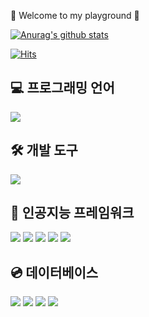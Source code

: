 <!-- left, center, right -->  
<div align="left">

🎡 Welcome to my playground 🎢
<!--
**hyunicecream/hyunicecream** is a ✨ _special_ ✨ repository because its `README.md` (this file) appears on your GitHub profile.

Here are some ideas to get you started:

- 🔭 I’m currently working on ...
- 🌱 I’m currently learning ...
- 👯 I’m looking to collaborate on ...
- 🤔 I’m looking for help with ...
- 💬 Ask me about ...
- 📫 How to reach me: ...
- 😄 Pronouns: ...
- ⚡ Fun fact: ...
-->
[![Anurag's github stats](https://github-readme-stats.vercel.app/api?username=hyunicecream&theme=calm&show_icons=true)](https://github.com/anuraghazra/github-readme-stats)

<!-- [![Top Langs](https://github-readme-stats.vercel.app/api/top-langs/?username=hyunicecream&layout=compact&theme=calm)](https://github.com/hyunicecream/github-readme-stats)

[![Readme Card](https://github-readme-stats.vercel.app/api/pin/?username=hyunicecream&repo=github-readme-stats&theme=calm)](https://github.com/hyunicecream/github-readme-stats) -->

[![Hits](https://hits.seeyoufarm.com/api/count/incr/badge.svg?url=https%3A%2F%2Fgithub.com%2Fhyunicecream&count_bg=%233D86C8&title_bg=%233D86C8&icon=github.svg&icon_color=%23FFFFFF&title=Visitor&edge_flat=false)](https://hits.seeyoufarm.com)

## 💻 프로그래밍 언어
<img src="https://img.shields.io/badge/Python-3766AB?style=flat&logo=Python&logoColor=white"/>

<!-- ## 🖥️ 운영 체제
<img src="https://img.shields.io/badge/mac_OS-2E3440?style=flat&logo=apple&logoColor=white"/>
<img src="https://img.shields.io/badge/Windows-0078D6?style=flat&logo=windows&logoColor=white"/> -->

## 🛠️ 개발 도구
<!-- <img src="https://img.shields.io/badge/Jupyter-F37626?style=flat&logo=jupyter&logoColor=white"/> -->
<img src="https://img.shields.io/badge/Visual_Studio_Code-007ACC?style=flat&logo=Visual_Studio_Code&logoColor=white"/>
<!-- <img src="https://img.shields.io/badge/Filezilla-BF0000?style=flat&logo=filezilla&logoColor=white"/> -->

<!-- ## ☁️ 클라우드 및 서버
<img src="https://img.shields.io/badge/AWS-2E5C99?style=flat&logo=Amazon&logoColor=white"/> -->

## 🤖 인공지능 프레임워크
<img src="https://img.shields.io/badge/LangChain-1C3C3C?style=flat&logo=langchain&logoColor=white"/>
<img src="https://img.shields.io/badge/LM_Studio-9013FE?style=flat&logo=coreldraw&logoColor=white"/>
<img src="https://img.shields.io/badge/Keras-D00000?style=flat&logo=Keras&logoColor=white"/>
<img src="https://img.shields.io/badge/TensorFlow-FF6F00?style=flat&logo=TensorFlow&logoColor=white"/>
<img src="https://img.shields.io/badge/PyTorch-EE4C2C?style=flat&logo=PyTorch&logoColor=white"/>

## 💿 데이터베이스
<img src="https://img.shields.io/badge/Postgresql-4169E1?style=flat&logo=postgresql&logoColor=white"/>
<img src="https://img.shields.io/badge/Mysql-4479A1?style=flat&logo=mysql&logoColor=white"/>
<img src="https://img.shields.io/badge/Mongodb-47A248?style=flat&logo=mongodb&logoColor=white"/>
<img src="https://img.shields.io/badge/DBeaver-382923?style=flat&logo=dbeaver&logoColor=white"/>

<!-- ## 🚀 생산성 도구 
<img src="https://img.shields.io/badge/Obsidian-7C3AED?style=flat&logo=obsidian&logoColor=white"/>
<img src="https://img.shields.io/badge/Slack-4A154B?style=flat&logo=slack&logoColor=white"/>
<img src="https://img.shields.io/badge/Notion-000000?style=flat&logo=notion&logoColor=white"/> -->

<!--
## 📝 운영중인 블로그 및 커뮤니티 플랫폼
<img src="https://img.shields.io/badge/Tistory-eb572d?style=flat&logo=Tistory&logoColor=white"/>
<img src="https://img.shields.io/badge/Velog-20C997?style=flat&logo=Velog&logoColor=white"/>
<img src="https://img.shields.io/badge/Naver_Blog-03C75A?style=flat&logo=naver&logoColor=white"/>
<img src="https://img.shields.io/badge/Naver_Cafe-03C75A?style=flat&logo=naver&logoColor=white"/>
--> 

<!-- ![Top Langs](https://github-readme-stats.vercel.app/api/top-langs/?username=hyunicecream&layout=compact) -->

<!-- [![Hits](https://hits.seeyoufarm.com/api/count/incr/badge.svg?url=https%3A%2F%2Fgithub.com%2Fhyunicecream&count_bg=%236BE9AD&title_bg=%23DD81DB&icon=&icon_color=%23E7E7E7&title=hits&edge_flat=false)](https://hits.seeyoufarm.com) -->
<!-- [![Hits](https://hits.seeyoufarm.com/api/count/incr/badge.svg?url=https%3A%2F%2Fgithub.com%2Fhyunicecream&count_bg=%233D86C8&title_bg=%233D86C8&icon=github.svg&icon_color=%23000000&title=Visitor&edge_flat=false)](https://hits.seeyoufarm.com) -->

<!-- [![Hits](https://hits.seeyoufarm.com/api/count/incr/badge.svg?url=https%3A%2F%2Fgithub.com%2Fhyunicecream&count_bg=%233D86C8&title_bg=%233D86C8&icon=github.svg&icon_color=%23FFFFFF&title=Visitor&edge_flat=false)](https://hits.seeyoufarm.com) -->

<!-- [![Gmail Badge](https://img.shields.io/badge/Gmail-EA4335?style=flat-square&logo=Gmail&logoColor=white&link=mailto:hyunicecream31@gmail.com)](mailto:hyunicecream31@gmail.com) -->
<!-- <a href="https://velog.io/@hyunicecream" target="_blank"><img src="https://img.shields.io/badge/Velog-20c997?style=flat-square&logo=Vimeo&logoColor=white"/></a> -->
</div>

